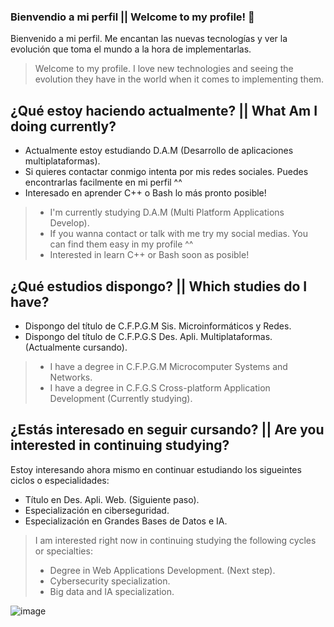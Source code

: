 ### Bienvendio a mi perfil || Welcome to my profile! 👋
  Bienvenido a mi perfil. Me encantan las nuevas tecnologías y ver la evolución que toma el mundo a la hora de implementarlas.
  
  >Welcome to my profile. I love new technologies and seeing the evolution they have in the world when it comes to implementing them.

## ¿Qué estoy haciendo actualmente? || What Am I doing currently?

* Actualmente estoy estudiando D.A.M (Desarrollo de aplicaciones multiplataformas).
* Si quieres contactar conmigo intenta por mis redes sociales. Puedes encontrarlas facilmente en mi perfil ^^
* Interesado en aprender C++ o Bash lo más pronto posible!

>* I'm currently studying D.A.M (Multi Platform Applications Develop).
>* If you wanna contact or talk with me try my social medias. You can find them easy in my profile ^^
>* Interested in learn C++ or Bash soon as posible! 

## ¿Qué estudios dispongo? || Which studies do I have?

  * Dispongo del título de C.F.P.G.M Sis. Microinformáticos y Redes.
  * Dispongo del título de C.F.P.G.S Des. Apli. Multiplataformas. (Actualmente cursando).

  >* I have a degree in C.F.P.G.M Microcomputer Systems and Networks.
  >* I have a degree in C.F.G.S Cross-platform Application Development (Currently studying).

## ¿Estás interesado en seguir cursando? || Are you interested in continuing studying?

Estoy interesando ahora mismo en continuar estudiando los sigueintes ciclos o especialidades:

  * Título en Des. Apli. Web. (Siguiente paso).
  * Especialización en ciberseguridad.
  * Especialización en Grandes Bases de Datos e IA.

>I am interested right now in continuing studying the following cycles or specialties:
>* Degree in Web Applications Development. (Next step).
>* Cybersecurity specialization.
>* Big data and IA specialization.

![image](https://i.4cdn.org/w/1693792218185314.jpg)
